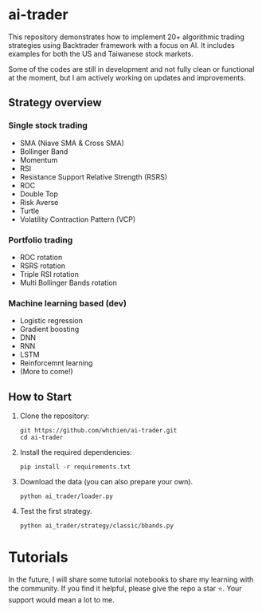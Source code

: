 # ai-trader

This repository demonstrates how to implement 20+ algorithmic trading strategies using Backtrader framework with a focus on AI. It includes examples for both the US and Taiwanese stock markets.

Some of the codes are still in development and not fully clean or functional at the moment, but I am actively working on updates and improvements.

## Strategy overview 
### Single stock trading 
- SMA (Niave SMA & Cross SMA)
- Bollinger Band
- Momentum 
- RSI
- Resistance Support Relative Strength (RSRS)
- ROC
- Double Top
- Risk Averse
- Turtle
- Volatility Contraction Pattern (VCP)

### Portfolio trading
- ROC rotation
- RSRS rotation
- Triple RSI rotation
- Multi Bollinger Bands rotation

### Machine learning based (dev)
- Logistic regression
- Gradient boosting
- DNN
- RNN
- LSTM
- Reinforcemnt learning
- (More to come!)

## How to Start

1. Clone the repository:
    ```
    git https://github.com/whchien/ai-trader.git
    cd ai-trader
    ```

2. Install the required dependencies:
    ```
    pip install -r requirements.txt
    ```

3. Download the data (you can also prepare your own).
    ```
    python ai_trader/loader.py
    ```
4. Test the first strategy.
    ```
    python ai_trader/strategy/classic/bbands.py 
    ```
 
# Tutorials
In the future, I will share some tutorial notebooks to share my learning with the community. If you find it helpful, please give the repo a star ⭐️. Your support would mean a lot to me. 